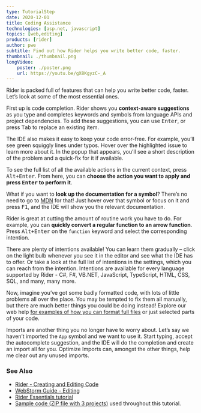 ```yaml
---
type: TutorialStep
date: 2020-12-01
title: Coding Assistance
technologies: [asp.net, javascript]
topics: [web,editing]
products: [rider]
author: pwe
subtitle: Find out how Rider helps you write better code, faster.
thumbnail: ./thumbnail.png
longVideo:
    poster: ./poster.png
    url: https://youtu.be/gX8KgyzC-_A
---
```


Rider is packed full of features that can help you write better code, faster. Let’s look at some of the most essential ones.

First up is code completion. Rider shows you **context-aware suggestions** as you type and completes keywords and symbols from language APIs and project dependencies. To add these suggestions, you can use <kbd>Enter</kbd>, or press <kbd>Tab</kbd> to replace an existing item.

The IDE also makes it easy to keep your code error-free. For example, you’ll see green squiggly lines under typos. Hover over the highlighted issue to learn more about it. In the popup that appears, you’ll see a short description of the problem and a quick-fix for it if available.

To see the full list of all the available actions in the current context, press <kbd>Alt+Enter</kbd>.
From here, you can **choose the action you want to apply and press <kbd>Enter</kbd> to perform it**.

What if you want to **look up the documentation for a symbol**? There’s no need to go to [MDN](https://developer.mozilla.org) for that! Just hover over that symbol or focus on it and press <kbd>F1</kbd>, and the IDE will show you the relevant documentation.

Rider is great at cutting the amount of routine work you have to do. For example, you can **quickly convert a regular function to an arrow function**. Press <kbd>Alt+Enter</kbd> on the `function` keyword and select the corresponding intention.

There are plenty of intentions available! You can learn them gradually – click on the light bulb whenever you see it in the editor and see what the IDE has to offer. Or take a look at the full list of intentions in the settings, which you can reach from the intention.
Intentions are available for every language supported by Rider - C#, F#, VB.NET, JavaScript, TypeScript, HTML, CSS, SQL, and many, many more.

Now, imagine you’ve got some badly formatted code, with lots of little problems all over the place. You may be tempted to fix them all manually, but there are much better things you could be doing instead! Explore our web help [for examples of how you can format full files](https://www.jetbrains.com/help/rider/Code_Formatting_Style.html) or just selected parts of your code.

Imports are another thing you no longer have to worry about. Let’s say we haven’t imported the `App` symbol and we want to use it. Start typing, accept the autocomplete suggestion, and the IDE will do the completion and create an import all for you. Optimize Imports can, amongst the other things, help me clear out any unused imports.

### See Also

- [Rider - Creating and Editing Code](https://www.jetbrains.com/help/rider/Creating_and_Editing_Code.html)
- [WebStorm Guide - Editing](https://www.jetbrains.com/webstorm/guide/topics/editing/)
- [Rider Essentials tutorial](https://www.jetbrains.com/dotnet/guide/tutorials/rider-essentials/)
- [Sample code (ZIP file with 3 projects)](https://raw.githubusercontent.com/JetBrains/jetbrains_guide/master/sites/dotnet-guide/demos/tutorials/web-fundamentals/rider-web-fundamentals.zip) used throughout this tutorial.
